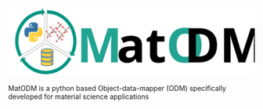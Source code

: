 ![Alt text](./logos/matodm_headline.svg)

MatODM is a  python based Object-data-mapper (ODM) specifically developed for material science applications
